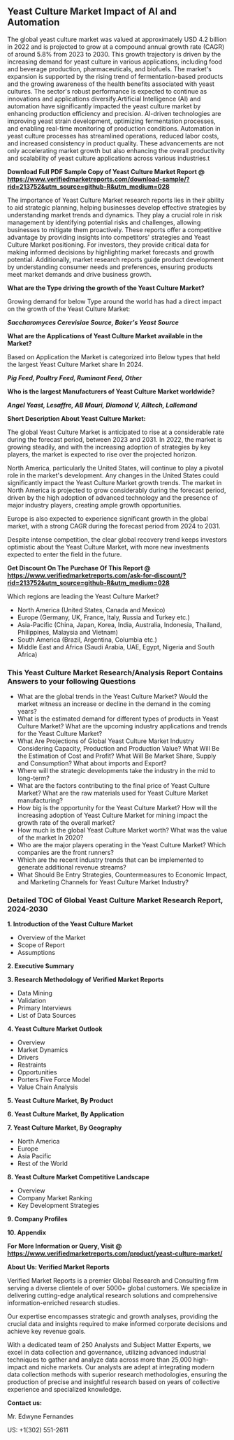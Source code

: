 <h2>Yeast Culture Market Impact of AI and Automation</h2>The global yeast culture market was valued at approximately USD 4.2 billion in 2022 and is projected to grow at a compound annual growth rate (CAGR) of around 5.8% from 2023 to 2030. This growth trajectory is driven by the increasing demand for yeast culture in various applications, including food and beverage production, pharmaceuticals, and biofuels. The market's expansion is supported by the rising trend of fermentation-based products and the growing awareness of the health benefits associated with yeast cultures. The sector's robust performance is expected to continue as innovations and applications diversify.Artificial Intelligence (AI) and automation have significantly impacted the yeast culture market by enhancing production efficiency and precision. AI-driven technologies are improving yeast strain development, optimizing fermentation processes, and enabling real-time monitoring of production conditions. Automation in yeast culture processes has streamlined operations, reduced labor costs, and increased consistency in product quality. These advancements are not only accelerating market growth but also enhancing the overall productivity and scalability of yeast culture applications across various industries.t</p><p id="" class=""><strong>Download Full PDF Sample Copy of Yeast Culture Market Report @ <a href="https://www.verifiedmarketreports.com/download-sample/?rid=213752&utm_source=github-R&utm_medium=028" target="_blank">https://www.verifiedmarketreports.com/download-sample/?rid=213752&utm_source=github-R&utm_medium=028</a></strong></p><p>The importance of&nbsp;Yeast Culture Market research reports lies in their ability to aid strategic planning, helping businesses develop effective strategies by understanding market trends and dynamics. They play a crucial role in risk management by identifying potential risks and challenges, allowing businesses to mitigate them proactively. These reports offer a competitive advantage by providing insights into competitors' strategies and Yeast Culture Market positioning. For investors, they provide critical data for making informed decisions by highlighting market forecasts and growth potential. Additionally, market research reports guide product development by understanding consumer needs and preferences, ensuring products meet market demands and drive business growth.</p><p><strong>What are the&nbsp;Type driving the growth of the Yeast Culture Market?</strong></p><p id="" class="">Growing demand for below Type around the world has had a direct impact on the growth of the Yeast Culture Market:</p><em><strong>Saccharomyces Cerevisiae Source, Baker's Yeast Source</strong></em></p><strong>What are the&nbsp;Applications&nbsp;of Yeast Culture Market available in the Market?</strong></p><p id="" class="">Based on Application the Market is categorized into Below types that held the largest Yeast Culture Market share In 2024.</p><em><strong>Pig Feed, Poultry Feed, Ruminant Feed, Other</strong></em></p><strong>Who is the largest Manufacturers of Yeast Culture Market worldwide?</strong></p><p><em><strong>Angel Yeast, Lesaffre, AB Mauri, Diamond V, Alltech, Lallemand</strong></em></p><p id="" class=""><strong>Short Description About Yeast Culture Market:</strong></p><p>The global Yeast Culture Market is anticipated to rise at a considerable rate during the forecast period, between 2023 and 2031. In 2022, the market is growing steadily, and with the increasing adoption of strategies by key players, the market is expected to rise over the projected horizon.</p><p>North America, particularly the United States, will continue to play a pivotal role in the market's development. Any changes in the United States could significantly impact the Yeast Culture Market growth trends. The market in North America is projected to grow considerably during the forecast period, driven by the high adoption of advanced technology and the presence of major industry players, creating ample growth opportunities.</p><p>Europe is also expected to experience significant growth in the global market, with a strong CAGR during the forecast period from 2024 to 2031.</p><p>Despite intense competition, the clear global recovery trend keeps investors optimistic about the Yeast Culture Market, with more new investments expected to enter the field in the future.</p><p id="" class=""><strong>Get Discount On The Purchase Of This Report @ <a href="https://www.verifiedmarketreports.com/ask-for-discount/?rid=213752&utm_source=github-R&utm_medium=028" target="_blank">https://www.verifiedmarketreports.com/ask-for-discount/?rid=213752&utm_source=github-R&utm_medium=028</a></strong></p>Which regions are leading the Yeast Culture Market?</p><ul><li>North America (United States, Canada and Mexico)</li><li>Europe (Germany, UK, France, Italy, Russia and Turkey etc.)</li><li>Asia-Pacific (China, Japan, Korea, India, Australia, Indonesia, Thailand, Philippines, Malaysia and Vietnam)</li><li>South America (Brazil, Argentina, Columbia etc.)</li><li>Middle East and Africa (Saudi Arabia, UAE, Egypt, Nigeria and South Africa)</li></ul><h3 id="" class="">This Yeast Culture Market Research/Analysis Report Contains Answers to your following Questions</h3><ul><li>What are the global trends in the Yeast Culture Market? Would the market witness an increase or decline in the demand in the coming years?</li><li>What is the estimated demand for different types of products in Yeast Culture Market? What are the upcoming industry applications and trends for the Yeast Culture Market?</li><li>What Are Projections of Global Yeast Culture Market Industry Considering Capacity, Production and Production Value? What Will Be the Estimation of Cost and Profit? What Will Be Market Share, Supply and Consumption? What about imports and Export?</li><li>Where will the strategic developments take the industry in the mid to long-term?</li><li>What are the factors contributing to the final price of Yeast Culture Market? What are the raw materials used for Yeast Culture Market manufacturing?</li><li>How big is the opportunity for the Yeast Culture Market? How will the increasing adoption of Yeast Culture Market for mining impact the growth rate of the overall market?</li><li>How much is the global Yeast Culture Market worth? What was the value of the market In 2020?</li><li>Who are the major players operating in the Yeast Culture Market? Which companies are the front runners?</li><li>Which are the recent industry trends that can be implemented to generate additional revenue streams?</li><li>What Should Be Entry Strategies, Countermeasures to Economic Impact, and Marketing Channels for Yeast Culture Market Industry?</li></ul><h3 id="" class="">Detailed TOC of Global Yeast Culture Market Research Report, 2024-2030</h3><p id="" class=""><strong>1. Introduction of the Yeast Culture Market</strong></p><ul><li>Overview of the Market</li><li>Scope of Report</li><li>Assumptions</li></ul><p id="" class=""><strong>2. Executive Summary</strong></p><p id="" class=""><strong>3. Research Methodology of Verified Market Reports</strong></p><ul><li>Data Mining</li><li>Validation</li><li>Primary Interviews</li><li>List of Data Sources</li></ul><p id="" class=""><strong>4. Yeast Culture Market Outlook</strong></p><ul><li>Overview</li><li>Market Dynamics</li><li>Drivers</li><li>Restraints</li><li>Opportunities</li><li>Porters Five Force Model</li><li>Value Chain Analysis</li></ul><p id="" class=""><strong>5. Yeast Culture Market, By Product</strong></p><p id="" class=""><strong>6. Yeast Culture Market, By Application</strong></p><p id="" class=""><strong>7. Yeast Culture Market, By Geography</strong></p><ul><li>North America</li><li>Europe</li><li>Asia Pacific</li><li>Rest of the World</li></ul><p id="" class=""><strong>8. Yeast Culture Market Competitive Landscape</strong></p><ul><li>Overview</li><li>Company Market Ranking</li><li>Key Development Strategies</li></ul><p id="" class=""><strong>9. Company Profiles</strong></p><p id="" class=""><strong>10. Appendix</strong></p><p id="" class=""><strong>For More Information or Query, Visit @ <a href="https://www.verifiedmarketreports.com/product/yeast-culture-market/" target="_blank">https://www.verifiedmarketreports.com/product/yeast-culture-market/</a></strong></p><p id="" class=""><strong>About Us: Verified Market Reports</strong></p><p id="" class="">Verified Market Reports is a premier Global Research and Consulting firm serving a diverse clientele of over 5000+ global customers. We specialize in delivering cutting-edge analytical research solutions and comprehensive information-enriched research studies.</p><p id="" class="">Our expertise encompasses strategic and growth analyses, providing the crucial data and insights required to make informed corporate decisions and achieve key revenue goals.</p><p id="" class="">With a dedicated team of 250 Analysts and Subject Matter Experts, we excel in data collection and governance, utilizing advanced industrial techniques to gather and analyze data across more than 25,000 high-impact and niche markets. Our analysts are adept at integrating modern data collection methods with superior research methodologies, ensuring the production of precise and insightful research based on years of collective experience and specialized knowledge.</p><p id="" class=""><strong>Contact us:</strong></p><p id="" class="">Mr. Edwyne Fernandes</p><p id="" class="">US: +1(302) 551-2611</p>